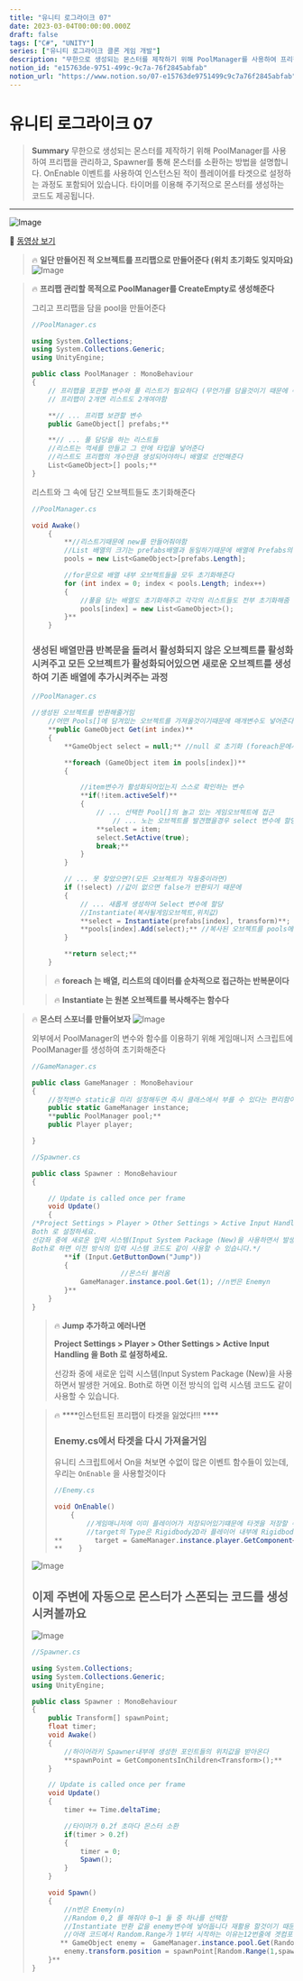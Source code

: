 ```yaml
---
title: "유니티 로그라이크 07"
date: 2023-03-04T00:00:00.000Z
draft: false
tags: ["C#", "UNITY"]
series: ["유니티 로그라이크 클론 게임 개발"]
description: "무한으로 생성되는 몬스터를 제작하기 위해 PoolManager를 사용하여 프리팹을 관리하고, Spawner를 통해 몬스터를 소환하는 방법을 설명합니다. OnEnable 이벤트를 사용하여 인스턴스된 적이 플레이어를 타겟으로 설정하는 과정도 포함되어 있습니다. 타이머를 이용해 주기적으로 몬스터를 생성하는 코드도 제공됩니다."
notion_id: "e15763de-9751-499c-9c7a-76f2845abfab"
notion_url: "https://www.notion.so/07-e15763de9751499c9c7a76f2845abfab"
---
```


# 유니티 로그라이크 07

> **Summary**
> 무한으로 생성되는 몬스터를 제작하기 위해 PoolManager를 사용하여 프리팹을 관리하고, Spawner를 통해 몬스터를 소환하는 방법을 설명합니다. OnEnable 이벤트를 사용하여 인스턴스된 적이 플레이어를 타겟으로 설정하는 과정도 포함되어 있습니다. 타이머를 이용해 주기적으로 몬스터를 생성하는 코드도 제공됩니다.

---

![Image](image_f2b97f482be3.png)

🎥 [동영상 보기](https://www.youtube.com/watch?v=A7mfPH8jyBE&list=PLO-mt5Iu5TeZF8xMHqtT_DhAPKmjF6i3x&index=8)

> 🔥 ****일단 만들어진 적 오브젝트를 프리팹으로 만들어준다 (위치 초기화도 잊지마요)****
> ![Image](image_cc145bc4bd76.png)
>
>

> 🔥 ****프리팹 관리할 목적으로 PoolManager를 CreateEmpty로 생성해준다****
>
> 그리고 프리팹을 담을 pool을 만들어준다
>
> ```c#
> //PoolManager.cs
>
> using System.Collections;
> using System.Collections.Generic;
> using UnityEngine;
>
> public class PoolManager : MonoBehaviour
> {
>     // 프리팹을 포관할 변수와 풀 리스트가 필요하다 (무언가를 담을것이기 때문에 수영장'풀' 이라고 함...)
>     // 프리팹이 2개면 리스트도 2개여야함
>
>     **// ... 프리팹 보관할 변수
>     public GameObject[] prefabs;**
>
>     **// ... 풀 담당을 하는 리스트들
>     //리스트는 꺽세를 만들고 그 안에 타입을 넣어준다
>     //리스트도 프리팹의 개수만큼 생성되어야하니 배열로 선언해준다
>     List<GameObject>[] pools;**
> }
> ```
>
> 리스트와 그 속에 담긴 오브젝트들도 초기화해준다
>
> ```c#
> //PoolManager.cs
>
> void Awake() 
>     {
>         **//리스트기때문에 new를 만들어줘야함
>         //List 배열의 크기는 prefabs배열과 동일하기때문에 배열에 Prefabs의 길이를 넣어준다
>         pools = new List<GameObject>[prefabs.Length];
>
>         //for문으로 배열 내부 오브젝트들을 모두 초기화해준다
>         for (int index = 0; index < pools.Length; index++)
>         {
>             //풀을 담는 배열도 초기화해주고 각각의 리스트들도 전부 초기화해줌
>             pools[index] = new List<GameObject>();
>         }**
>     }
> ```
>
> ### 생성된 배열만큼 반복문을 돌려서 활성화되지 않은 오브젝트를 활성화시켜주고 모든 오브젝트가 활성화되어있으면 새로운 오브젝트를 생성하여 기존 배열에 추가시켜주는 과정
>
> ```c#
> //PoolManager.cs
>
> //생성된 오브젝트를 반환해줄거임
>     //어떤 Pools[]에 담겨있는 오브젝트를 가져올것이기때문에 매개변수도 넣어준다
>     **public GameObject Get(int index)**
>     {
>         **GameObject select = null;** //null 로 초기화 (foreach문에서 오브젝트를 넣어줄거임)
>
>         **foreach (GameObject item in pools[index])**
>         {
>
>             //item변수가 활성화되어있는지 스스로 확인하는 변수
>             **if(!item.activeSelf)**
>             {
>                 // ... 선택한 Pool[]의 놀고 있는 게임오브젝트에 접근
>                     // ... 노는 오브젝트를 발견했을경우 select 변수에 할당
>                 **select = item;
>                 select.SetActive(true);
>                 break;**
>             }
>         }
>
>         // ... 못 찾았으면?(모든 오브젝트가 작동중이라면)
>         if (!select) //값이 없으면 false가 반환되기 때문에
>         {
>             // ... 새롭게 생성하여 Select 변수에 할당
>             //Instantiate(복사될게임오브젝트,위치값)
>             **select = Instantiate(prefabs[index], transform)**; //오브젝트 생성하고
>             **pools[index].Add(select);** //복사된 오브젝트를 pools에 등록해준다
>         }
>
>         **return select;**
>     }
> ```
>
> > 🔥 **foreach 는 배열, 리스트의 데이터를 순차적으로 접근하는 반복문이다**
>
> > 🔥 **Instantiate 는 원본 오브젝트를 복사해주는 함수다**
>
>

> 🔥 ****몬스터 스포너를 만들어보자****
> ![Image](image_0c439f523afc.png)
>
>
> 외부에서 PoolManager의 변수와 함수를 이용하기 위해 게임매니저 스크립트에 PoolManager를 생성하여 초기화해준다
>
> ```c#
> //GameManager.cs
>
> public class GameManager : MonoBehaviour
> {
>     //정적변수 static을 미리 설정해두면 즉시 클래스에서 부를 수 있다는 편리함이 있다
>     public static GameManager instance;
>     **public PoolManager pool;**
>     public Player player;
>
> }
> ```
>
> ```c#
> //Spawner.cs
>
> public class Spawner : MonoBehaviour
> {
>
>     // Update is called once per frame
>     void Update()
>     {
> /*Project Settings > Player > Other Settings > Active Input Handling 을 
> Both 로 설정하세요.
> 선강좌 중에 새로운 입력 시스템(Input System Package (New)을 사용하면서 발생한 거에요.
> Both로 하면 이전 방식의 입력 시스템 코드도 같이 사용할 수 있습니다.*/
>         **if (Input.GetButtonDown("Jump"))
>         {
> 						//몬스터 불러옴
>             GameManager.instance.pool.Get(1); //n번은 Enemyn
>         }**
>     }
> }
> ```
>
> > 🔥 **Jump 추가하고 에러나면**
> >
> > **Project Settings > Player > Other Settings > Active Input Handling 을 Both 로 설정하세요.**
> >
> > 선강좌 중에 새로운 입력 시스템(Input System Package (New)을 사용하면서 발생한 거에요.
> > Both로 하면 이전 방식의 입력 시스템 코드도 같이 사용할 수 있습니다.
> >
> >
>
> > 🔥 ****인스턴트된 프리팹이 타겟을 잃었다!!! ****
> > ### Enemy.cs에서 타겟을 다시 가져올거임
> >
> >
> > 유니티 스크립트에서 On을 쳐보면 수없이 많은 이벤트 함수들이 있는데, 우리는 `OnEnable` 을 사용할것이다
> >
> > ```c#
> > //Enemy.cs
> >
> > void OnEnable()
> >     {
> >         //게임매니저에 이미 플레이어가 저장되어있기떄문에 타겟을 저장할 수 있음
> >         //target의 Type은 Rigidbody2D라 플레이어 내부에 Rigidbody2D를 불러와야한다
> > **        target = GameManager.instance.player.GetComponent<Rigidbody2D>();
> > **    }
> > ```
> >
> >
>
> ![Image](image_27a807674067.png)
>
>
> ## 이제 주변에 자동으로 몬스터가 스폰되는 코드를 생성시켜볼까요
>
> ![Image](image_22bf8226efca.png)
>
> ```c#
> //Spawner.cs
>
> using System.Collections;
> using System.Collections.Generic;
> using UnityEngine;
>
> public class Spawner : MonoBehaviour
> {
>     public Transform[] spawnPoint;
>     float timer;
>     void Awake() 
>     {
>         //하이어라키 Spawner내부에 생성한 포인트들의 위치값을 받아온다
>         **spawnPoint = GetComponentsInChildren<Transform>();**
>     }
>
>     // Update is called once per frame
>     void Update()
>     {
>         timer += Time.deltaTime;
>
>         //타이머가 0.2f 초마다 몬스터 소환
>         if(timer > 0.2f)
>         {
>             timer = 0;
>             Spawn();
>         }
>     }
>
>     void Spawn()
>     {
>         //n번은 Enemy(n)
>         //Random 0,2 를 해줘야 0~1 둘 중 하나를 선택함
>         //Instantiate 반환 값을 enemy변수에 넣어둡니다 재활용 할것이기 때문입니다
>         //아래 코드에서 Random.Range가 1부터 시작하는 이유는12번줄에 겟컴포넌트를 할때 스스로도 포함하기때문에 0이 아니라 2로 시작해야한다
>        ** GameObject enemy =  GameManager.instance.pool.Get(Random.Range(0,2));
>         enemy.transform.position = spawnPoint[Random.Range(1,spawnPoint.Length)].position;
>     }**
> }
> ```
>
>


